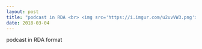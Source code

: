 ```yaml
---
layout: post
title: "podcast in RDA <br> <img src='https://i.imgur.com/u2uvVW3.png'>"
date: 2018-03-04
---
```


<div class="show"> podcast in RDA format </div>

